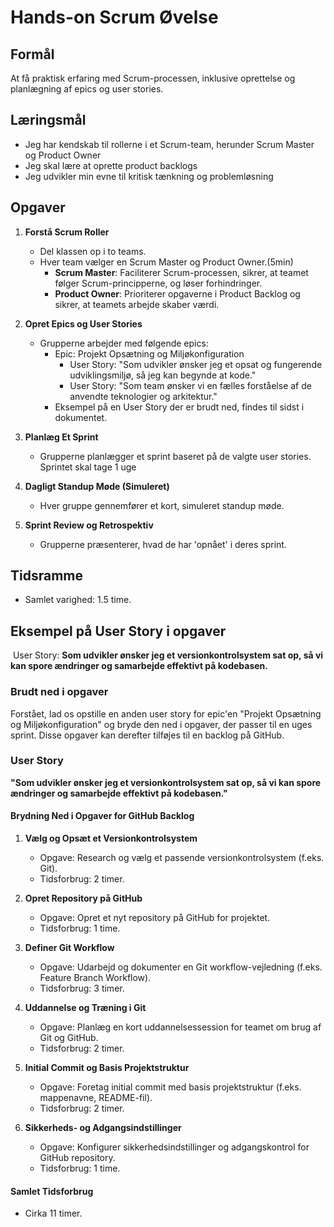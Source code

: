 # Hands-on Scrum Øvelse

## Formål
At få praktisk erfaring med Scrum-processen, inklusive oprettelse og planlægning af epics og user stories.

## Læringsmål
- Jeg har kendskab til rollerne i et Scrum-team, herunder Scrum Master og Product Owner
- Jeg skal lære at oprette product backlogs
- Jeg udvikler min evne til kritisk tænkning og problemløsning

## Opgaver
1. **Forstå Scrum Roller**
   - Del klassen op i to teams.
   - Hver team vælger en Scrum Master og Product Owner.(5min)
     - **Scrum Master**: Faciliterer Scrum-processen, sikrer, at teamet følger Scrum-principperne, og løser forhindringer.
     - **Product Owner**: Prioriterer opgaverne i Product Backlog og sikrer, at teamets arbejde skaber værdi.

2. **Opret Epics og User Stories**
   - Grupperne arbejder med følgende epics:
     - Epic: Projekt Opsætning og Miljøkonfiguration
       - User Story: "Som udvikler ønsker jeg et opsat og fungerende udviklingsmiljø, så jeg kan begynde at kode."
       - User Story: "Som team ønsker vi en fælles forståelse af de anvendte teknologier og arkitektur."
     - Eksempel på en User Story der er brudt ned, findes til sidst i dokumentet.

3. **Planlæg Et Sprint**
   - Grupperne planlægger et sprint baseret på de valgte user stories. Sprintet skal tage 1 uge

4. **Dagligt Standup Møde (Simuleret)**
   - Hver gruppe gennemfører et kort, simuleret standup møde.

5. **Sprint Review og Retrospektiv**
   - Grupperne præsenterer, hvad de har 'opnået' i deres sprint.

## Tidsramme
- Samlet varighed: 1.5 time.

## Eksempel på User Story i opgaver
 User Story: **Som udvikler ønsker jeg et versionkontrolsystem sat op, så vi kan spore ændringer og samarbejde effektivt på kodebasen.**

 ### Brudt ned i opgaver
 Forstået, lad os opstille en anden user story for epic'en "Projekt Opsætning og Miljøkonfiguration" og bryde den ned i opgaver, der passer til en uges sprint. Disse opgaver kan derefter tilføjes til en backlog på GitHub.

### User Story

**"Som udvikler ønsker jeg et versionkontrolsystem sat op, så vi kan spore ændringer og samarbejde effektivt på kodebasen."**

#### Brydning Ned i Opgaver for GitHub Backlog
1. **Vælg og Opsæt et Versionkontrolsystem**
   - Opgave: Research og vælg et passende versionkontrolsystem (f.eks. Git).
   - Tidsforbrug: 2 timer.

2. **Opret Repository på GitHub**
   - Opgave: Opret et nyt repository på GitHub for projektet.
   - Tidsforbrug: 1 time.

3. **Definer Git Workflow**
   - Opgave: Udarbejd og dokumenter en Git workflow-vejledning (f.eks. Feature Branch Workflow).
   - Tidsforbrug: 3 timer.

4. **Uddannelse og Træning i Git**
   - Opgave: Planlæg en kort uddannelsessession for teamet om brug af Git og GitHub.
   - Tidsforbrug: 2 timer.

5. **Initial Commit og Basis Projektstruktur**
   - Opgave: Foretag initial commit med basis projektstruktur (f.eks. mappenavne, README-fil).
   - Tidsforbrug: 2 timer.

6. **Sikkerheds- og Adgangsindstillinger**
   - Opgave: Konfigurer sikkerhedsindstillinger og adgangskontrol for GitHub repository.
   - Tidsforbrug: 1 time.

#### Samlet Tidsforbrug
- Cirka 11 timer.
